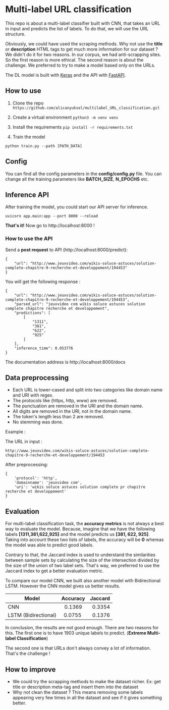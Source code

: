 # Multi-label URL classification
This repo is about a multi-label classifier built with CNN, that takes an URL in input and predicts the list of labels.
To do that, we will use the URL structure. 

Obviously, we could have used the scraping methods. Why not use the **title** or **description** HTML tags to get much more information for our dataset ? 
We didn't do it for two reasons. In our corpus, we had anti-scrapping sites. So the first reason is more ethical.
The second reason is about the challenge. We preferred to try to make a model based only on the URLs.

The DL model is built with [Keras](https://keras.io/api/) and the API with [FastAPI](https://fastapi.tiangolo.com).

## How to use

1. Clone the repo `https://github.com/alicanyuksel/multilabel_URL_classification.git`

2. Create a virtual environment
`
python3 -m venv venv
`

3. Install the requirements
`
pip install -r requirements.txt
`

4. Train the model

```
python train.py --path [PATH_DATA]
```
     
## Config
You can find all the config parameters in the **config/config.py** file.
You can change all the training parameters like **BATCH_SIZE**, **N_EPOCHS** etc.


       
## Inference API
After training the model, you could start our API server for inference.

    uvicorn app.main:app --port 8000 --reload

**That's it!** Now go to http://localhost:8000 !

### How to use the API


Send a **post request** to API (http://localhost:8000/predict):

```
{
    "url": "http://www.jeuxvideo.com/wikis-soluce-astuces/solution-complete-chapitre-9-recherche-et-developpement/194453"
}
```

You will get the following response :

```
{
    "url": "http://www.jeuxvideo.com/wikis-soluce-astuces/solution-complete-chapitre-9-recherche-et-developpement/194453",
    "parsed_url": "jeuxvideo com wikis soluce astuces solution complete chapitre recherche et developpement",
    "predictions": [
        [
            "1311",
            "381",
            "622",
            "925"
        ]
    ],
    "inference_time": 0.053776
}
```

The documentation address is http://localhost:8000/docs

## Data preprocessing

- Each URL is lower-cased and split into two categories like domain name and URI with regex.
- The protocols like (https, http, www) are removed.
- The punctuation are removed in the URI and the domain name. 
- All digits are removed in the URI, not in the domain name.
- The token's length less than 2 are removed.
- No stemming was done.

Example :

The URL in input :

```
http://www.jeuxvideo.com/wikis-soluce-astuces/solution-complete-chapitre-9-recherche-et-developpement/194453
```

After preprocessing:

```
{
    'protocol': 'http',
    'domainname': 'jeuxvideo com',
    'uri': 'wikis soluce astuces solution complete pr chapitre recherche et developpement'
}
```


## Evaluation

For multi-label classification task, the **accuracy metrics** is not always a best way to evaluate the model.
Because, imagine that we have the following labels **[1311,381,622,925]** and the model predicts us **[381, 622, 925]**.
Taking into account these two lists of labels, the accuracy will be **0** whereas the model was able to predict good labels.

Contrary to that, the Jaccard index is used to understand the similarities between sample sets by calculating the size of the intersection divided by the size of the union of two label sets.
That's way, we preferred to use the Jaccard index to get a better evaluation metric.

To compare our model CNN, we built also another model with Bidirectional LSTM. However the CNN model gives us better results.

| Model  | Accuracy  | Jaccard  |
| ------ |:---------:| ----:|
| CNN    | 0.1369    | 0.3354 |
| LSTM (Bidirectional) | 0.0755 | 0.1376 |

In conclusion, the results are not good enough. There are two reasons for this. The first one is to have 1903 unique labels to predict.
(**Extreme Multi-label Classification**)

The second one is that URLs don't always convey a lot of information. That's the challenge !

## How to improve

- We could try the scrapping methods to make the dataset richer. 
Ex: get title or description meta-tag and insert them into the dataset
- Why not clean the dataset ? This means removing some labels appearing very few times in all the dataset and see if it gives something better. 